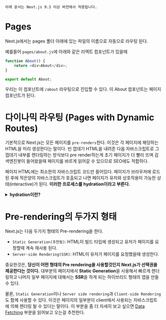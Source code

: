 ```text
아래 문서는 Next.js 9.3 이상 버전에서 적용됩니다.
```

# Pages

Next.js에서는 pages 폴더 아래에 있는 파일의 이름으로 자동으로 라우팅 된다.

예를들어 `pages/about.js`에 아래와 같은 리액트 컴포넌트가 있을때

```js
function About() {
	return <div>About</div>;
}

export default About;
```

우리는 이 컴포넌트에 `/about` 라우팅으로 진입할 수 있다. 이 About 컴포넌트는 페이지 컴포넌트가 된다.

# 다이나믹 라우팅 (Pages with Dynamic Routes)

기본적으로 Next.js는 모든 페이지를 `pre-renders`한다. 이것은 각 페이지에 해당하는 HTML을 미리 생성한다는 말이다. 빈 껍데기 HTML을 내려준 다음 자바스크립트로 그 껍데기 내부를 렌더링하는 방식보다 pre render하는게 초기 페이지가 더 빨리 뜨며 검색엔진봇이 들어왔을때 페이지를 바르게 읽어갈 수 있으므로 SEO에도 적합하다.

페이지 HTML에는 최소한의 자바스크립트 코드만 들어있다. 페이지가 브라우저에 로드된 후에 적은양의 자바스크립트가 호출되고 나면 페이지가 유저와 상호작용이 가능한 상태(interactive)가 된다. **이러한 프로세스를 hydration이라고 부른다.**

<details>
<summary><b>hydration이란?</b></summary>
<br>
<div markdown="1">
hydration이라는 뜻은 직역하면 '수화'라는 뜻이다. 프로그래밍스럽게 해석을 해보자면 어떤 정적인 상태였던것이 물을 맞아 동적인 상태로 변경된다고 생각하면 될 것 같다. Next.js나 React.js에서의 hydration은 <b>서버사이드렌더링에 의해 Static하게 렌더링된 HTML에 이벤트 핸들러를 붙여서 동적인 상태로 만드는 과정이라고 생각하면 된다.</b>
</div>
</details>

# Pre-rendering의 두가지 형태

Next.js는 다음 두가지 형태의 Pre-rendering을 한다.

- `Static Generation(추천됨)`: HTML이 빌드 타임에 생성되고 유저가 페이지를 요청할때 계속 재사용 된다.
- `Server-side Rendering(SSR)`: HTML이 유저가 페이지를 요청했을때 생성한다.

중요한것은, **당신이 어떤 형태의 Pre rendering을 사용할것인지 Next.js가 선택권을 제공한다는 것이다.**
대부분의 페이지에서 **Static Generation**을 사용해서 빠르게 렌더링하고 나머지 일부 페이지에 대해서는 **SSR**을 하게 되는 하이브리드 형태의 앱을 만들 수 있다.

물론, `Static Generation`이나 `Server side rendering`과 `Client-side Rendering`도 함께 사용할 수 있다.
이것은 페이지의 일부분이 client에서 사용되는 자바스크립트에 의해 렌더링 될 수 있다는 말이다.
이 부분을 좀 더 자세히 보고 싶으면 [Data Fetching](BasicFeatures/02.DataFetching.md) 부분을 읽어보고 오는걸 추천한다.
